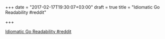 +++
date = "2017-02-17T19:30:07+03:00"
draft = true
title = "Idiomatic Go Readability  #reddit"

+++

<p><a href="https://t.co/FLQjrmQMcj">Idiomatic Go Readability  #reddit</a></p>
